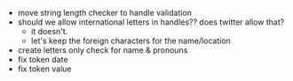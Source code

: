 - move string length checker to handle validation
- should we allow international letters in handles?? does twitter allow that?
  - it doesn't.
  - let's keep the foreign characters for the name/location
- create letters only check for name & pronouns
- fix token date
- fix token value
